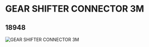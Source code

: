 # GEAR SHIFTER CONNECTOR 3M
## 18948
![GEAR SHIFTER CONNECTOR 3M](https://lc-www-live-s.legocdn.com/media/bricks/5/2/6100932.jpg)